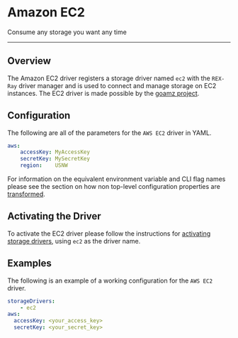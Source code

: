 # Amazon EC2

Consume any storage you want any time

---

## Overview
The Amazon EC2 driver registers a storage driver named `ec2` with the `REX-Ray`
driver manager and is used to connect and manage storage on EC2 instances. The
EC2 driver is made possible by the
[goamz project](https://github.com/mitchellh/goamz).

## Configuration
The following are all of the parameters for the `AWS EC2` driver in YAML.

```yaml
aws:
    accessKey: MyAccessKey
    secretKey: MySecretKey
    region:    USNW
```

For information on the equivalent environment variable and CLI flag names
please see the section on how non top-level configuration properties are
[transformed](./config/#all-other-properties).

## Activating the Driver
To activate the EC2 driver please follow the instructions for
[activating storage drivers](/user-guide/config#activating-storage-drivers),
using `ec2` as the driver name.

## Examples
The following is an example of a working configuration for the `AWS EC2` driver.

```yaml
storageDrivers:
    - ec2
aws:
  accessKey: <your_access_key>
  secretKey: <your_secret_key>
```
